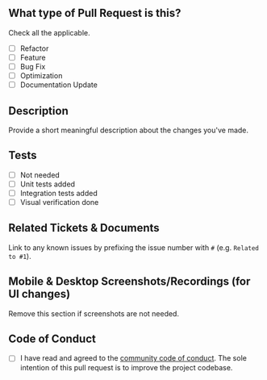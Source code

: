 ## What type of Pull Request is this?

Check all the applicable.

- [ ] Refactor
- [ ] Feature
- [ ] Bug Fix
- [ ] Optimization
- [ ] Documentation Update

## Description

Provide a short meaningful description about the changes you've made.

## Tests

- [ ] Not needed
- [ ] Unit tests added
- [ ] Integration tests added
- [ ] Visual verification done

## Related Tickets & Documents

Link to any known issues by prefixing the issue number with `#` (e.g. `Related to #1`).

## Mobile & Desktop Screenshots/Recordings (for UI changes)

Remove this section if screenshots are not needed.

## Code of Conduct

- [ ] I have read and agreed to the [community code of conduct][coc]. The sole intention of this pull request is to improve the project codebase.

[coc]: https://github.com/paytrail/.github/blob/master/CODE_OF_CONDUCT.md
